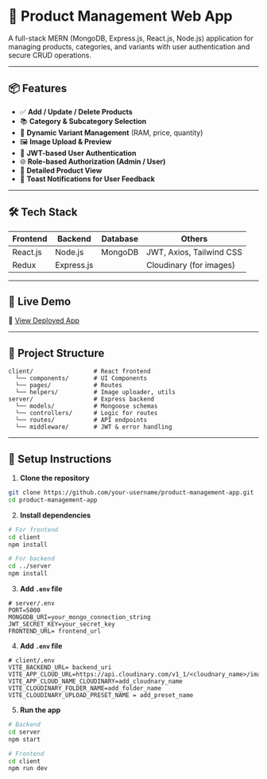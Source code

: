 # 🛒 Product Management Web App

A full-stack MERN (MongoDB, Express.js, React.js, Node.js) application for managing products, categories, and variants with user authentication and secure CRUD operations.

---

## 📦 Features

- ✅ **Add / Update / Delete Products**
- 📚 **Category & Subcategory Selection**
- 🧩 **Dynamic Variant Management** (RAM, price, quantity)
- 🖼️ **Image Upload & Preview**
- 🔐 **JWT-based User Authentication**
- 🌐 **Role-based Authorization (Admin / User)**
- 📃 **Detailed Product View**
- 🧾 **Toast Notifications for User Feedback**

---

## 🛠️ Tech Stack

| Frontend  | Backend       | Database | Others                          |
|-----------|---------------|----------|----------------------------------|
| React.js  | Node.js       | MongoDB  | JWT, Axios, Tailwind CSS         |
| Redux     | Express.js    |          | Cloudinary (for images)          |

---

## 🚀 Live Demo

🔗 [View Deployed App](https://seclob-product-management.vercel.app/)

---

## 📂 Project Structure

```
client/                 # React frontend
  └── components/       # UI Components
  └── pages/            # Routes
  └── helpers/          # Image uploader, utils
server/                 # Express backend
  └── models/           # Mongoose schemas
  └── controllers/      # Logic for routes
  └── routes/           # API endpoints
  └── middleware/       # JWT & error handling
```

---

## 🧪 Setup Instructions

1. **Clone the repository**
```bash
git clone https://github.com/your-username/product-management-app.git
cd product-management-app
```

2. **Install dependencies**
```bash
# For frontend
cd client
npm install

# For backend
cd ../server
npm install
```

3. **Add `.env` file**
```env
# server/.env
PORT=5000
MONGODB_URI=your_mongo_connection_string
JWT_SECRET_KEY=your_secret_key
FRONTEND_URL= frontend_url
```

4. **Add `.env` file**
```env
# client/.env
VITE_BACKEND_URL= backend_uri
VITE_APP_CLOUD_URL=https://api.cloudinary.com/v1_1/<cloudnary_name>/image/upload
VITE_APP_CLOUD_NAME_CLOUDINARY=add_cloudnary_name
VITE_CLOUDINARY_FOLDER_NAME=add_folder_name
VITE_CLOUDINARY_UPLOAD_PRESET_NAME = add_preset_name
```

5. **Run the app**
```bash
# Backend
cd server
npm start

# Frontend
cd client
npm run dev
```

